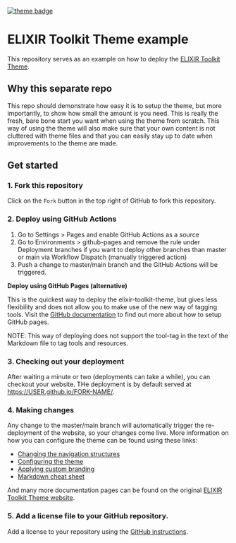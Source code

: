 [![theme badge](https://img.shields.io/badge/ELIXIR%20toolkit%20theme-jekyll-blue?color=0d6efd)](https://github.com/ELIXIR-Belgium/elixir-toolkit-theme)

# ELIXIR Toolkit Theme example

This repository serves as an example on how to deploy the [ELIXIR Toolkit Theme](https://elixir-belgium.github.io/elixir-toolkit-theme).

## Why this separate repo

This repo should demonstrate how easy it is to setup the theme, but more importantly, to show how small the amount is you need. This is really the fresh, bare bone start you want when using the theme from scratch. This way of using the theme will also make sure that your own content is not cluttered with theme files and that you can easily stay up to date when improvements to the theme are made.

## Get started

### 1. Fork this repository

Click on the `Fork` button in the top right of GitHub to fork this repository.

### 2. Deploy using GitHub Actions

1. Go to Settings > Pages and enable GitHub Actions as a source
2. Go to Environments > github-pages and remove the rule under Deployment branches if you want to deploy other branches than master or main via Workflow Dispatch (manually triggered action)
3. Push a change to master/main branch and the GitHub Actions will be triggered.

**Deploy using GitHub Pages (alternative)**

This is the quickest way to deploy the elixir-toolkit-theme, but gives less flexibility and does not allow you to make use of the new way of tagging tools. Visit the [GitHub documentation](https://docs.github.com/en/pages/setting-up-a-github-pages-site-with-jekyll/) to find out more about how to setup GitHub pages. 

NOTE: This way of deploying does not support the tool-tag in the text of the Markdown file to tag tools and resources.

### 3. Checking out your deployment

After waiting a minute or two (deployments can take  a while), you can checkout your website. THe deployment is by default served at https://USER.github.io/FORK-NAME/. 

### 4. Making changes

Any change to the master/main branch will automatically trigger the re-deployment of the website, so your changes come live. More information on how you can configure the theme can be found using these links: 

- [Changing the navigation structures](https://elixir-belgium.github.io/elixir-toolkit-theme/navigation_structures)
- [Configuring the theme](https://elixir-belgium.github.io/elixir-toolkit-theme/configuring_theme)
- [Applying custom branding](https://elixir-belgium.github.io/elixir-toolkit-theme/custom_branding)
- [Markdown cheat sheet](https://elixir-belgium.github.io/elixir-toolkit-theme/markdown_cheat_sheet)

And many more documentation pages can be found on the original [ELIXIR Toolkit Theme website](https://elixir-belgium.github.io/elixir-toolkit-theme).

### 5. Add a license file to your GitHub repository. 

Add a license to your repository using the [GitHub instructions](https://docs.github.com/en/communities/setting-up-your-project-for-healthy-contributions/adding-a-license-to-a-repository).

